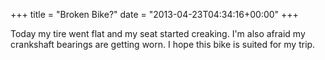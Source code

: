 +++
title = "Broken Bike?"
date = "2013-04-23T04:34:16+00:00"
+++

Today my tire went flat and my seat started creaking. I'm also afraid my crankshaft bearings are getting worn. I hope this bike is suited for my trip.
			